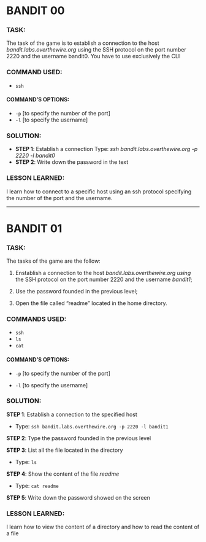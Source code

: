 # BANDIT 00

### TASK: 
The task of the game is to establish a connection to the host *bandit.labs.overthewire.org* using the SSH protocol on the port number 2220 and the username bandit0. 
You have to use exclusively the CLI

### COMMAND USED:
- `ssh` 
#### COMMAND’S OPTIONS:
- `-p` [to specify the number of the port] 
- `-l` [to specify the username]

### SOLUTION:
- **STEP 1**: Establish a connection
Type: *ssh bandit.labs.overthewire.org -p 2220 -l bandit0*
- **STEP 2**: Write down the password in the text

### LESSON LEARNED:
I learn how to connect to a specific host using an ssh protocol specifying the number of the port and the username.

___
# BANDIT 01 

### TASK: 
The tasks of the game are the follow:

1.	Enstablish a connection to the host *bandit.labs.overthewire.org using* the SSH protocol on the port number 2220 and the username *bandit1*;

2.	Use the password founded in the previous level;

3.	Open the file called “readme” located in the home directory.

### COMMANDS USED:
- ` ssh ` 
- ` ls `
- ` cat `

#### COMMAND’S OPTIONS:
- `-p` [to specify the number of the port] 

- `-l` [to specify the username]

### SOLUTION:

**STEP 1**: Establish a connection to the specified host
- Type: `ssh bandit.labs.overthewire.org -p 2220 -l bandit1`

**STEP 2**: Type the password founded in the previous level

**STEP 3**: List all the file located in the directory
- Type: `ls`

**STEP 4**: Show the content of the file *readme*
- Type: `cat readme`

**STEP 5**: Write down the password showed on the screen

### LESSON LEARNED:
I learn how to view the content of a directory and how to read the content of a file

